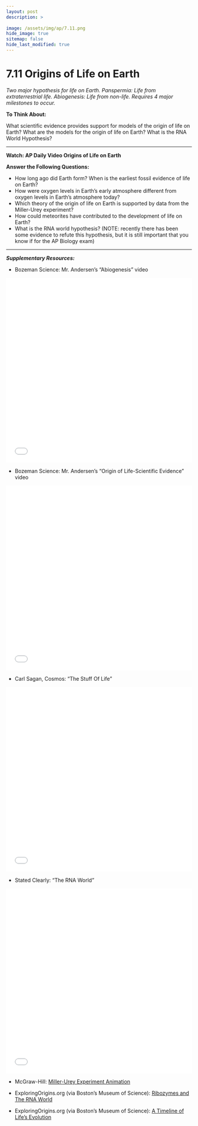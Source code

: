 ```yaml
---
layout: post
description: >
  
image: /assets/img/ap/7.11.png
hide_image: true
sitemap: false
hide_last_modified: true
---
```


# 7.11 Origins of Life on Earth

*Two major hypothesis for life on Earth. Panspermia:  Life from extraterrestrial life. Abiogenesis:  Life from non-life. Requires 4 major milestones to occur.*

**To Think About:** 

What scientific evidence provides support for models of the origin of life on Earth?
What are the models for the origin of life on Earth?
What is the RNA World Hypothesis?

---

**Watch: AP Daily Video Origins of Life on Earth**

**Answer the Following Questions:**

- How long ago did Earth form? When is the earliest fossil evidence of life on Earth?
- How were oxygen levels in Earth’s early atmosphere different from oxygen levels in Earth’s atmosphere today?
- Which theory of the origin of life on Earth is supported by data from the Miller-Urey experiment?
- How could meteorites have contributed to the development of life on Earth?
- What is the RNA world hypothesis? (NOTE: recently there has been some evidence to refute this hypothesis, but it is still important that you know if for the AP Biology exam) 

---

***Supplementary Resources:*** 

- Bozeman Science:  Mr. Andersen’s “Abiogenesis” video

<iframe src="//player.bilibili.com/player.html?isOutside=true&aid=112981883028723&bvid=BV1SsWPe1EtC&cid=500001653496350&p=1&high_quality=1&danmaku=0&autoplay=0" allowfullscreen="allowfullscreen" width="100%" height="500" scrolling="no" frameborder="0" sandbox="allow-top-navigation allow-same-origin allow-forms allow-scripts"></iframe>

- Bozeman Science:  Mr. Andersen’s “Origin of Life-Scientific Evidence” video

<iframe src="//player.bilibili.com/player.html?isOutside=true&aid=112981899938405&bvid=BV1t8WPeVEgp&cid=500001653499778&p=1&high_quality=1&danmaku=0&autoplay=0" allowfullscreen="allowfullscreen" width="100%" height="500" scrolling="no" frameborder="0" sandbox="allow-top-navigation allow-same-origin allow-forms allow-scripts"></iframe>

- Carl Sagan, Cosmos:  “The Stuff Of Life”

<iframe src="//player.bilibili.com/player.html?isOutside=true&aid=112981899739817&bvid=BV1t8WPeGEEv&cid=500001653500102&p=1&high_quality=1&danmaku=0&autoplay=0" allowfullscreen="allowfullscreen" width="100%" height="500" scrolling="no" frameborder="0" sandbox="allow-top-navigation allow-same-origin allow-forms allow-scripts"></iframe>

- Stated Clearly:  “The RNA World”

<iframe src="//player.bilibili.com/player.html?isOutside=true&aid=112981899741379&bvid=BV148WPeGEh9&cid=500001653499932&p=1&high_quality=1&danmaku=0&autoplay=0" allowfullscreen="allowfullscreen" width="100%" height="500" scrolling="no" frameborder="0" sandbox="allow-top-navigation allow-same-origin allow-forms allow-scripts"></iframe>

- McGraw-Hill:  [Miller-Urey Experiment Animation](https://highered.mheducation.com/sites/9834092339/student_view0/chapter26/animation_-_miller-urey_experiment.html)

- ExploringOrigins.org (via Boston’s Museum of Science):  [Ribozymes and The RNA World](https://exploringorigins.org/ribozymes.html)

- ExploringOrigins.org (via Boston’s Museum of Science):  [A Timeline of Life’s Evolution](https://exploringorigins.org/timeline.html)